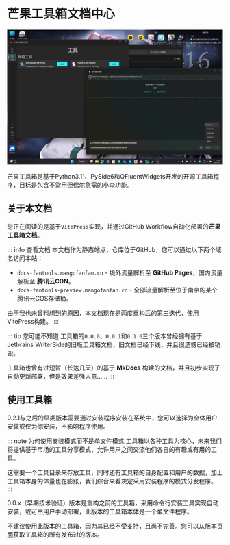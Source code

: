 # 芒果工具箱文档中心

![预览图](/images/FanTools_View_0.2.2.png)

芒果工具箱是基于Python3.11、PySide6和QFluentWidgets开发的开源工具箱程序，目标是包含不常用但偶尔急需的小众功能。

## 关于本文档

您正在阅读的是基于`VitePress`实现，并通过GitHub Workflow自动化部署的**芒果工具箱文档**。

::: info 查看文档
本文档作为静态站点，仓库位于GitHub，您可以通过以下两个域名访问本站：
* `docs-fantools.mangofanfan.cn` - 境外流量解析至 **GitHub Pages**，国内流量解析至 **腾讯云CDN**。
* `docs-fantools-preview.mangofanfan.cn` - 全部流量解析至位于南京的某个腾讯云COS存储桶。

由于我也未曾料想到的原因，本文档现在是两度重构后的第三迭代，使用VitePress构建。
:::

::: tip 您可能不知道
工具箱的`0.0.0`、`0.0.1`和`0.1.0`三个版本曾经拥有基于Jetbrains WriterSide的旧版工具箱文档，旧文档已经下线，并且很遗憾已经被销毁。

工具箱也曾有过短暂（长达几天）的基于 **MkDocs** 构建的文档，并且初步实现了自动更新部署，但是效果差强人意……
:::

## 使用工具箱

0.2.1与之后的早期版本需要通过安装程序安装在系统中，您可以选择为全体用户安装或仅为你安装，不影响程序使用。

::: note 为何使用安装模式而不是单文件模式
工具箱以各种工具为核心，未来我们将提供基于市场的工具分享模式，允许用户之间交流他们各自的有趣或有用的工具。

这需要一个工具目录来存放工具，同时还有工具箱的自身配置和用户的数据，加上工具箱本身的体量也在膨胀，我们综合来看决定采用安装程序的模式分发程序。
:::

0.0.x（早期技术验证）版本是重构之前的工具箱，采用命令行安装工具实现自动安装，或可由用户手动部署，此版本的工具箱本体是一个单文件程序。

不建议使用此版本的工具箱，因为其已经不受支持，且尚不完善。您可以从[版本页面](/about/version.md)获取工具箱的所有发布过的版本。